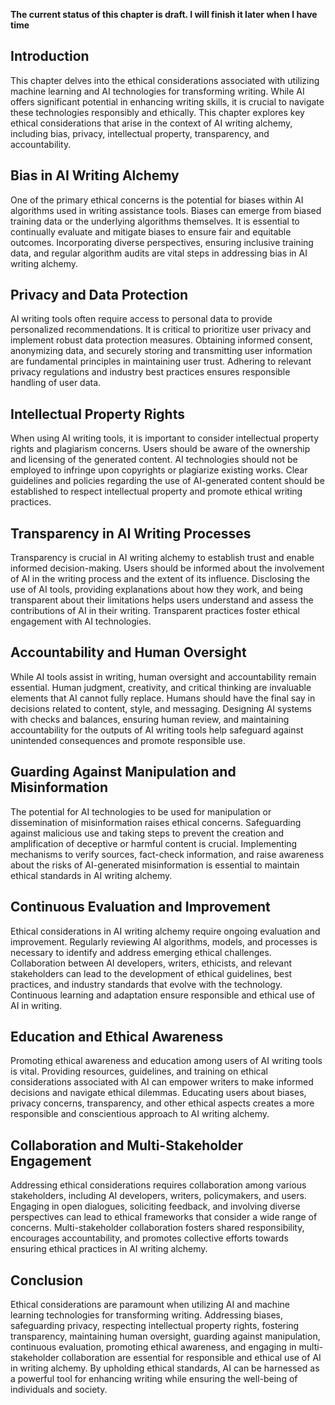 **The current status of this chapter is draft. I will finish it later when I have time**

Introduction
------------

This chapter delves into the ethical considerations associated with utilizing machine learning and AI technologies for transforming writing. While AI offers significant potential in enhancing writing skills, it is crucial to navigate these technologies responsibly and ethically. This chapter explores key ethical considerations that arise in the context of AI writing alchemy, including bias, privacy, intellectual property, transparency, and accountability.

Bias in AI Writing Alchemy
--------------------------

One of the primary ethical concerns is the potential for biases within AI algorithms used in writing assistance tools. Biases can emerge from biased training data or the underlying algorithms themselves. It is essential to continually evaluate and mitigate biases to ensure fair and equitable outcomes. Incorporating diverse perspectives, ensuring inclusive training data, and regular algorithm audits are vital steps in addressing bias in AI writing alchemy.

Privacy and Data Protection
---------------------------

AI writing tools often require access to personal data to provide personalized recommendations. It is critical to prioritize user privacy and implement robust data protection measures. Obtaining informed consent, anonymizing data, and securely storing and transmitting user information are fundamental principles in maintaining user trust. Adhering to relevant privacy regulations and industry best practices ensures responsible handling of user data.

Intellectual Property Rights
----------------------------

When using AI writing tools, it is important to consider intellectual property rights and plagiarism concerns. Users should be aware of the ownership and licensing of the generated content. AI technologies should not be employed to infringe upon copyrights or plagiarize existing works. Clear guidelines and policies regarding the use of AI-generated content should be established to respect intellectual property and promote ethical writing practices.

Transparency in AI Writing Processes
------------------------------------

Transparency is crucial in AI writing alchemy to establish trust and enable informed decision-making. Users should be informed about the involvement of AI in the writing process and the extent of its influence. Disclosing the use of AI tools, providing explanations about how they work, and being transparent about their limitations helps users understand and assess the contributions of AI in their writing. Transparent practices foster ethical engagement with AI technologies.

Accountability and Human Oversight
----------------------------------

While AI tools assist in writing, human oversight and accountability remain essential. Human judgment, creativity, and critical thinking are invaluable elements that AI cannot fully replace. Humans should have the final say in decisions related to content, style, and messaging. Designing AI systems with checks and balances, ensuring human review, and maintaining accountability for the outputs of AI writing tools help safeguard against unintended consequences and promote responsible use.

Guarding Against Manipulation and Misinformation
------------------------------------------------

The potential for AI technologies to be used for manipulation or dissemination of misinformation raises ethical concerns. Safeguarding against malicious use and taking steps to prevent the creation and amplification of deceptive or harmful content is crucial. Implementing mechanisms to verify sources, fact-check information, and raise awareness about the risks of AI-generated misinformation is essential to maintain ethical standards in AI writing alchemy.

Continuous Evaluation and Improvement
-------------------------------------

Ethical considerations in AI writing alchemy require ongoing evaluation and improvement. Regularly reviewing AI algorithms, models, and processes is necessary to identify and address emerging ethical challenges. Collaboration between AI developers, writers, ethicists, and relevant stakeholders can lead to the development of ethical guidelines, best practices, and industry standards that evolve with the technology. Continuous learning and adaptation ensure responsible and ethical use of AI in writing.

Education and Ethical Awareness
-------------------------------

Promoting ethical awareness and education among users of AI writing tools is vital. Providing resources, guidelines, and training on ethical considerations associated with AI can empower writers to make informed decisions and navigate ethical dilemmas. Educating users about biases, privacy concerns, transparency, and other ethical aspects creates a more responsible and conscientious approach to AI writing alchemy.

Collaboration and Multi-Stakeholder Engagement
----------------------------------------------

Addressing ethical considerations requires collaboration among various stakeholders, including AI developers, writers, policymakers, and users. Engaging in open dialogues, soliciting feedback, and involving diverse perspectives can lead to ethical frameworks that consider a wide range of concerns. Multi-stakeholder collaboration fosters shared responsibility, encourages accountability, and promotes collective efforts towards ensuring ethical practices in AI writing alchemy.

Conclusion
----------

Ethical considerations are paramount when utilizing AI and machine learning technologies for transforming writing. Addressing biases, safeguarding privacy, respecting intellectual property rights, fostering transparency, maintaining human oversight, guarding against manipulation, continuous evaluation, promoting ethical awareness, and engaging in multi-stakeholder collaboration are essential for responsible and ethical use of AI in writing alchemy. By upholding ethical standards, AI can be harnessed as a powerful tool for enhancing writing while ensuring the well-being of individuals and society.
